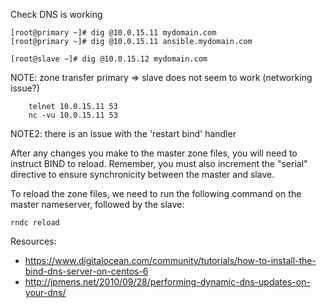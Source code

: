 Check DNS is working

    [root@primary ~]# dig @10.0.15.11 mydomain.com
    [root@primary ~]# dig @10.0.15.11 ansible.mydomain.com

    [root@slave ~]# dig @10.0.15.12 mydomain.com

NOTE: zone transfer primary => slave does not seem to work (networking issue?)

        telnet 10.0.15.11 53
        nc -vu 10.0.15.11 53

NOTE2: there is an issue with the 'restart bind' handler

After any changes you make to the master zone files, you will need to instruct BIND to reload. Remember, you must also increment the "serial" directive to ensure synchronicity between the master and slave.

To reload the zone files, we need to run the following command on the master nameserver, followed by the slave:

    rndc reload

Resources:

* https://www.digitalocean.com/community/tutorials/how-to-install-the-bind-dns-server-on-centos-6
* http://jpmens.net/2010/09/28/performing-dynamic-dns-updates-on-your-dns/
